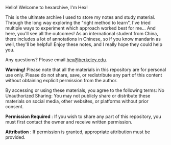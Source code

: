 Hello!
Welcome to hexarchive, I'm Hex!

This is the ultimate archive I used to store my notes and study material.
Through the long way exploring the "right method to learn", I've tried multiple ways to experiment which approach worked best for me...
And here, you'll see all the outcomes!
As an international student from China, there includes a lot of annotations in Chinese, so if you know mandarin as well, they'll be helpful!
Enjoy these notes, and I really hope they could help you.

Any questions? Please email hex@berkeley.edu.

**Warning!**
Please note that all the materials in this repository are for personal use only. 
Please do not share, save, or redistribute any part of this content without obtaining explicit permission from the author.

By accessing or using these materials, you agree to the following terms:
No Unauthorized Sharing: You may not publicly share or distribute these materials on social media, other websites, or platforms without prior consent.

**Permission Required** : If you wish to share any part of this repository, you must first contact the owner and receive written permission.

**Attribution** : If permission is granted, appropriate attribution must be provided.
